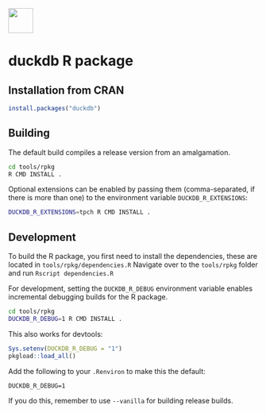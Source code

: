 <img src="https://duckdb.org/images/DuckDB_Logo_dl.png" height="50">

# duckdb R package

## Installation from CRAN

```r
install.packages("duckdb")
```

## Building

The default build compiles a release version from an amalgamation.

```sh
cd tools/rpkg
R CMD INSTALL .
```

Optional extensions can be enabled by passing them (comma-separated, if there is more than one) to the environment variable `DUCKDB_R_EXTENSIONS`:

```sh
DUCKDB_R_EXTENSIONS=tpch R CMD INSTALL .
```

## Development

To build the R package, you first need to install the dependencies, these are located in `tools/rpkg/dependencies.R`
Navigate over to the `tools/rpkg` folder and run `Rscript dependencies.R`

For development, setting the `DUCKDB_R_DEBUG` environment variable enables incremental debugging builds for the R package.

```sh
cd tools/rpkg
DUCKDB_R_DEBUG=1 R CMD INSTALL .
```

This also works for devtools:

```r
Sys.setenv(DUCKDB_R_DEBUG = "1")
pkgload::load_all()
```

Add the following to your `.Renviron` to make this the default:

```
DUCKDB_R_DEBUG=1
```

If you do this, remember to use `--vanilla` for building release builds.

